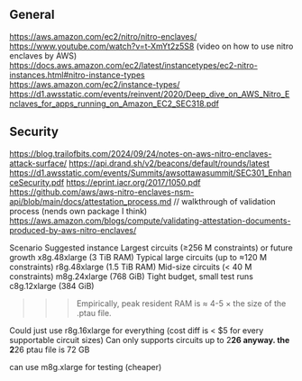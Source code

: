 ## General
https://aws.amazon.com/ec2/nitro/nitro-enclaves/
https://www.youtube.com/watch?v=t-XmYt2z5S8 (video on how to use nitro enclaves by AWS)
https://docs.aws.amazon.com/ec2/latest/instancetypes/ec2-nitro-instances.html#nitro-instance-types
https://aws.amazon.com/ec2/instance-types/
https://d1.awsstatic.com/events/reinvent/2020/Deep_dive_on_AWS_Nitro_Enclaves_for_apps_running_on_Amazon_EC2_SEC318.pdf


## Security
https://blog.trailofbits.com/2024/09/24/notes-on-aws-nitro-enclaves-attack-surface/
https://api.drand.sh/v2/beacons/default/rounds/latest
https://d1.awsstatic.com/events/Summits/awsottawasummit/SEC301_EnhanceSecurity.pdf
https://eprint.iacr.org/2017/1050.pdf
https://github.com/aws/aws-nitro-enclaves-nsm-api/blob/main/docs/attestation_process.md
// walkthrough of validation process (nends own package I think)
https://aws.amazon.com/blogs/compute/validating-attestation-documents-produced-by-aws-nitro-enclaves/


Scenario	Suggested instance
Largest circuits (≥256 M constraints) or future growth	x8g.48xlarge (3 TiB RAM)
Typical large circuits (up to ≈120 M constraints)	r8g.48xlarge (1.5 TiB RAM)
Mid-size circuits (< 40 M constraints)	m8g.24xlarge (768 GiB)
Tight budget, small test runs	c8g.12xlarge (384 GiB)

>>> Empirically, peak resident RAM is ≈ 4-5 × the size of the .ptau file.

Could just use r8g.16xlarge for everything (cost diff is < $5 for every supportable circuit sizes)
Can only supports circuits up to 2**26 anyway.
the 2**26 ptau file is 72 GB

can use m8g.xlarge for testing (cheaper)